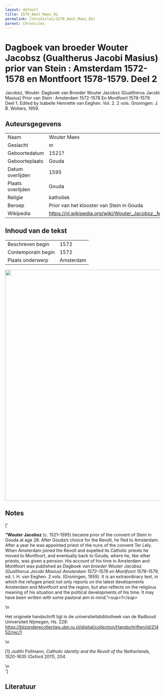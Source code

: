 ```yaml
---
layout: default
title: 1579_Amst_Maes_02
permalink: /chronicles/1579_Amst_Maes_02/
parent: Chronicles
--- 
```



# Dagboek van broeder Wouter Jacobsz (Gualtherus Jacobi Masius) prior van Stein : Amsterdam 1572-1578 en Montfoort 1578-1579. Deel 2 

Jacobsz, Wouter. Dagboek van Broeder Wouter Jacobsz (Gualtherus Jacobi Masius) Prior van Stein : Amsterdam 1572-1578 En Montfoort 1578-1579. Deel 1. Edited by Isabelle Henriette van Eeghen. Vol. 2. 2 vols. Groningen: J. B. Wolters, 1959. 

## Auteursgegevens 

| | | 
| --------------- | --------------- | 
| Naam | Wouter Maes | 
| Geslacht | m | 
 | Geboortedatum | 1521? | 
| Geboorteplaats | Gouda | 
| Datum overlijden | 1595 | 
| Plaats overlijden | Gouda | 
| Religie | katholiek | 
| Beroep | Prior van het klooster van Stein in Gouda | 
| Wikipedia | https://nl.wikipedia.org/wiki/Wouter_Jacobsz._Maes | 

## Inhoud van de tekst 

| | | 
| --------------- | --------------- | 
| Beschreven begin | 1572 | 
| Contemporain begin | 1572 | 
| Plaats onderwerp | Amsterdam | 

[<img src="..\..\barplots_chronicles\1579_Amst_Maes_02.jpg" width="750"/>](..\..\barplots_chronicles\1579_Amst_Maes_02.jpg) 

## Notes 

['<div data-schema-version="8"><p><strong>“Wouter Jacobsz</strong> (c. 1521–1595) became prior of the convent of Stein in Gouda at age 28. After Gouda’s choice for the Revolt, he fled to Amsterdam. After a year he was appointed priest of the nuns of the convent Ter Lely. When Amsterdam joined the Revolt and expelled its Catholic priests he moved to Montfoort, and eventually back to Gouda, where he, like other priests, was given a pension. His account of his time in Amsterdam and Montfoort was published as <em>Dagboek van broeder Wouter Jacobsz. (Gualtherus Jacobi Masius) Amsterdam 1572–1578 en Montfoort 1578–1579</em>, ed. I. H. van Eeghen. 2 vols. (Groningen, 1959). It is an extraordinary text, in which the refugee priest not only reports on the latest developments Amsterdam and Montfoort and the region, but also reflects on the religious meaning of his situation and the political developments of his time. It may have been written with some pastoral aim in mind.”&lt;sup&gt;1&lt;/sup&gt;</p>\n<p>Het originele handschrift ligt in de universiteitsbibliotheek van de Radboud Universiteit Nijmegen, Hs. 228:<br><a href="https://bijzonderecollecties.ubn.ru.nl/digital/collection/Handschriften/id/21452/rec/1" rel="noopener noreferrer nofollow">https://bijzonderecollecties.ubn.ru.nl/digital/collection/Handschriften/id/21452/rec/1</a></p>\n<p>[1] Judith Pollmann, <em>Catholic identity and the Revolt of the Netherlands, 1520-1635</em> (Oxford 2011), 204</p>\n</div>'] 

## Literatuur 

